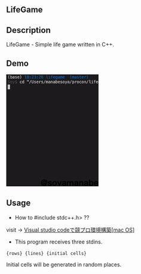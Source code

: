 ## LifeGame

## Description

LifeGame - Simple life game written in C++.

## Demo
![lifefgame](./imgs/lifegame.gif)

## Usage
* How to #include <bits/>stdc++.h> ??

visit -> [Visual studio codeで競プロ環境構築[mac OS]](https://qiita.com/EngTks/items/ffa2a7b4d264e7a052c6)

* This program receives three stdins.
```
{rows} {lines} {initial cells}
```

Initial cells will be generated in random places.